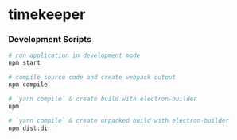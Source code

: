 # timekeeper

### Development Scripts

```bash
# run application in development mode
npm start

# compile source code and create webpack output
npm compile

# `yarn compile` & create build with electron-builder
npm

# `yarn compile` & create unpacked build with electron-builder
npm dist:dir
```